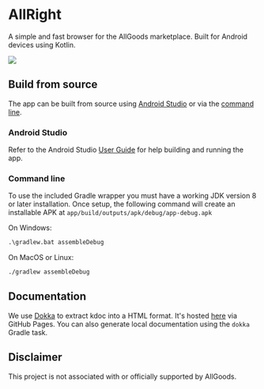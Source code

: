 # AllRight

A simple and fast browser for the AllGoods marketplace. Built for Android devices using Kotlin.

![](https://github.com/sthoray/AllRight/workflows/Android%20Master%20Build/badge.svg)

## Build from source

The app can be built from source using [Android Studio](###Android-Studio) or via the [command line](###Command-line).

### Android Studio

Refer to the Android Studio [User Guide](https://developer.android.com/studio/run) for help building and running the app.

### Command line

To use the included Gradle wrapper you must have a working JDK version 8 or later installation. Once setup, the following command will create an installable APK at `app/build/outputs/apk/debug/app-debug.apk`

On Windows:

```cmd
.\gradlew.bat assembleDebug
```

On MacOS or Linux:

```bash
./gradlew assembleDebug
```

## Documentation

We use [Dokka](https://github.com/Kotlin/dokka) to extract kdoc into a HTML format. It's hosted [here](https://sthoray.github.io/AllRight/index.html) via GitHub Pages. You can also generate local documentation using the `dokka` Gradle task. 

## Disclaimer

This project is not associated with or officially supported by AllGoods.
